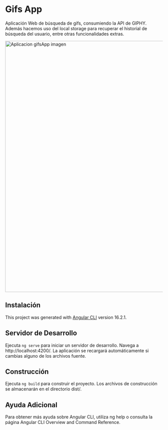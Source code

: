 # Gifs App

Aplicación Web de búsqueda de gifs, consumiendo la API de GIPHY. Además hacemos uso del local storage para recuperar el historial de búsqueda del usuario, entre otras funcionalidades extras.


<img src="https://i.postimg.cc/br3kfPLR/gifs-Apppng.png" alt="Aplicacion gifsApp imagen" width="800"/>


## Instalación

This project was generated with [Angular CLI](https://github.com/angular/angular-cli) version 16.2.1.

## Servidor de Desarrollo

Ejecuta `ng serve` para iniciar un servidor de desarrollo. Navega a http://localhost:4200/. La aplicación se recargará automáticamente si cambias alguno de los archivos fuente.


## Construcción

Ejecuta `ng build` para construir el proyecto. Los archivos de construcción se almacenarán en el directorio dist/.


## Ayuda Adicional

Para obtener más ayuda sobre Angular CLI, utiliza ng help o consulta la página Angular CLI Overview and Command Reference.

